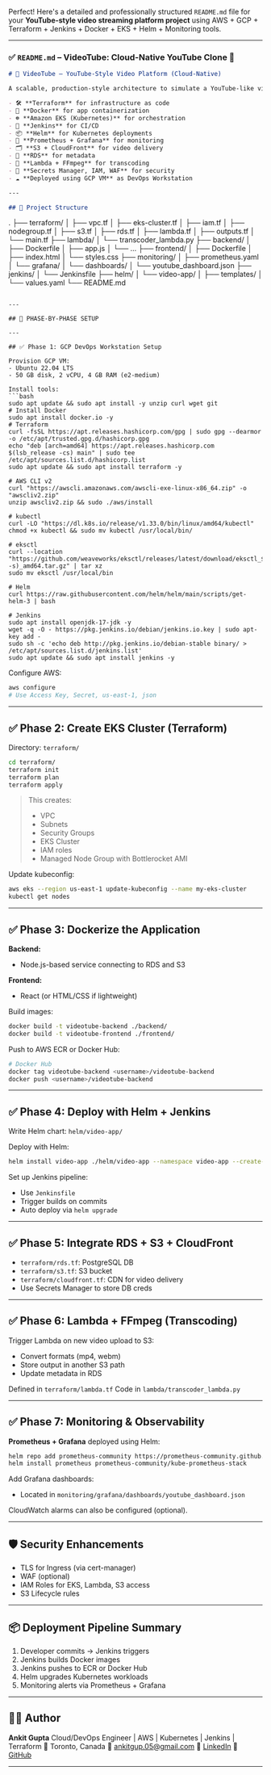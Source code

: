 Perfect! Here's a detailed and professionally structured `README.md` file for your **YouTube-style video streaming platform project** using AWS + GCP + Terraform + Jenkins + Docker + EKS + Helm + Monitoring tools.

---

### ✅ `README.md` – VideoTube: Cloud-Native YouTube Clone 🚀

```markdown
# 🎥 VideoTube – YouTube-Style Video Platform (Cloud-Native)

A scalable, production-style architecture to simulate a YouTube-like video streaming app using:

- 🛠 **Terraform** for infrastructure as code  
- 🚀 **Docker** for app containerization  
- ☸️ **Amazon EKS (Kubernetes)** for orchestration  
- 🧪 **Jenkins** for CI/CD  
- 📦 **Helm** for Kubernetes deployments  
- 🧠 **Prometheus + Grafana** for monitoring  
- 🗂 **S3 + CloudFront** for video delivery  
- 🧬 **RDS** for metadata  
- 🧬 **Lambda + FFmpeg** for transcoding  
- 🔐 **Secrets Manager, IAM, WAF** for security  
- ☁️ **Deployed using GCP VM** as DevOps Workstation

---

## 📁 Project Structure

```

.
├── terraform/
│   ├── vpc.tf
│   ├── eks-cluster.tf
│   ├── iam.tf
│   ├── nodegroup.tf
│   ├── s3.tf
│   ├── rds.tf
│   ├── lambda.tf
│   ├── outputs.tf
│   └── main.tf
├── lambda/
│   └── transcoder\_lambda.py
├── backend/
│   ├── Dockerfile
│   ├── app.js
│   └── ...
├── frontend/
│   ├── Dockerfile
│   ├── index.html
│   └── styles.css
├── monitoring/
│   ├── prometheus.yaml
│   └── grafana/
│       └── dashboards/
│           └── youtube\_dashboard.json
├── jenkins/
│   └── Jenkinsfile
├── helm/
│   └── video-app/
│       ├── templates/
│       └── values.yaml
└── README.md

````

---

## 🚦 PHASE-BY-PHASE SETUP

---

## ✅ Phase 1: GCP DevOps Workstation Setup

Provision GCP VM:
- Ubuntu 22.04 LTS
- 50 GB disk, 2 vCPU, 4 GB RAM (e2-medium)

Install tools:
```bash
sudo apt update && sudo apt install -y unzip curl wget git
# Install Docker
sudo apt install docker.io -y
# Terraform
curl -fsSL https://apt.releases.hashicorp.com/gpg | sudo gpg --dearmor -o /etc/apt/trusted.gpg.d/hashicorp.gpg
echo "deb [arch=amd64] https://apt.releases.hashicorp.com $(lsb_release -cs) main" | sudo tee /etc/apt/sources.list.d/hashicorp.list
sudo apt update && sudo apt install terraform -y

# AWS CLI v2
curl "https://awscli.amazonaws.com/awscli-exe-linux-x86_64.zip" -o "awscliv2.zip"
unzip awscliv2.zip && sudo ./aws/install

# kubectl
curl -LO "https://dl.k8s.io/release/v1.33.0/bin/linux/amd64/kubectl"
chmod +x kubectl && sudo mv kubectl /usr/local/bin/

# eksctl
curl --location "https://github.com/weaveworks/eksctl/releases/latest/download/eksctl_$(uname -s)_amd64.tar.gz" | tar xz
sudo mv eksctl /usr/local/bin

# Helm
curl https://raw.githubusercontent.com/helm/helm/main/scripts/get-helm-3 | bash

# Jenkins
sudo apt install openjdk-17-jdk -y
wget -q -O - https://pkg.jenkins.io/debian/jenkins.io.key | sudo apt-key add -
sudo sh -c 'echo deb http://pkg.jenkins.io/debian-stable binary/ > /etc/apt/sources.list.d/jenkins.list'
sudo apt update && sudo apt install jenkins -y
````

Configure AWS:

```bash
aws configure
# Use Access Key, Secret, us-east-1, json
```

---

## ✅ Phase 2: Create EKS Cluster (Terraform)

Directory: `terraform/`

```bash
cd terraform/
terraform init
terraform plan
terraform apply
```

> This creates:
>
> * VPC
> * Subnets
> * Security Groups
> * EKS Cluster
> * IAM roles
> * Managed Node Group with Bottlerocket AMI

Update kubeconfig:

```bash
aws eks --region us-east-1 update-kubeconfig --name my-eks-cluster
kubectl get nodes
```

---

## ✅ Phase 3: Dockerize the Application

**Backend:**

* Node.js-based service connecting to RDS and S3

**Frontend:**

* React (or HTML/CSS if lightweight)

Build images:

```bash
docker build -t videotube-backend ./backend/
docker build -t videotube-frontend ./frontend/
```

Push to AWS ECR or Docker Hub:

```bash
# Docker Hub
docker tag videotube-backend <username>/videotube-backend
docker push <username>/videotube-backend
```

---

## ✅ Phase 4: Deploy with Helm + Jenkins

Write Helm chart: `helm/video-app/`

Deploy with Helm:

```bash
helm install video-app ./helm/video-app --namespace video-app --create-namespace
```

Set up Jenkins pipeline:

* Use `Jenkinsfile`
* Trigger builds on commits
* Auto deploy via `helm upgrade`

---

## ✅ Phase 5: Integrate RDS + S3 + CloudFront

* `terraform/rds.tf`: PostgreSQL DB
* `terraform/s3.tf`: S3 bucket
* `terraform/cloudfront.tf`: CDN for video delivery
* Use Secrets Manager to store DB creds

---

## ✅ Phase 6: Lambda + FFmpeg (Transcoding)

Trigger Lambda on new video upload to S3:

* Convert formats (mp4, webm)
* Store output in another S3 path
* Update metadata in RDS

Defined in `terraform/lambda.tf`
Code in `lambda/transcoder_lambda.py`

---

## ✅ Phase 7: Monitoring & Observability

**Prometheus + Grafana** deployed using Helm:

```bash
helm repo add prometheus-community https://prometheus-community.github.io/helm-charts
helm install prometheus prometheus-community/kube-prometheus-stack
```

Add Grafana dashboards:

* Located in `monitoring/grafana/dashboards/youtube_dashboard.json`

CloudWatch alarms can also be configured (optional).

---

## 🛡 Security Enhancements

* TLS for Ingress (via cert-manager)
* WAF (optional)
* IAM Roles for EKS, Lambda, S3 access
* S3 Lifecycle rules

---

## 📦 Deployment Pipeline Summary

1. Developer commits → Jenkins triggers
2. Jenkins builds Docker images
3. Jenkins pushes to ECR or Docker Hub
4. Helm upgrades Kubernetes workloads
5. Monitoring alerts via Prometheus + Grafana

---

## 👨‍💻 Author

**Ankit Gupta**
Cloud/DevOps Engineer | AWS | Kubernetes | Jenkins | Terraform
📍 Toronto, Canada
📧 [ankitgup.05@gmail.com](mailto:ankitgup.05@gmail.com)
🔗 [LinkedIn](https://www.linkedin.com/in/ankit--gupta)
🐙 [GitHub](https://github.com/Rajeshgupta123456789)

---

```


```
